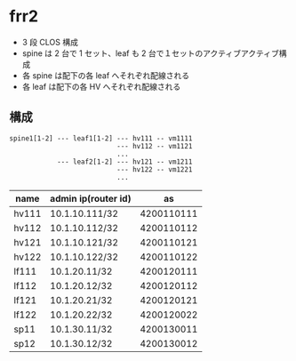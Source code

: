 # frr2

- 3 段 CLOS 構成
- spine は 2 台で 1 セット、leaf も 2 台で１セットのアクティブアクティブ構成
- 各 spine は配下の各 leaf へそれぞれ配線される
- 各 leaf は配下の各 HV へそれぞれ配線される

## 構成

```
spine1[1-2] --- leaf1[1-2] --- hv111 -- vm1111
                           --- hv112 -- vm1121
                           ...
            --- leaf2[1-2] --- hv121 -- vm1211
                           --- hv122 -- vm1221
                           ...

```

| name  | admin ip(router id) | as         |
| ----- | ------------------- | ---------- |
| hv111 | 10.1.10.111/32      | 4200110111 |
| hv112 | 10.1.10.112/32      | 4200110112 |
| hv121 | 10.1.10.121/32      | 4200110121 |
| hv122 | 10.1.10.122/32      | 4200110122 |
| lf111 | 10.1.20.11/32       | 4200120111 |
| lf112 | 10.1.20.12/32       | 4200120112 |
| lf121 | 10.1.20.21/32       | 4200120121 |
| lf122 | 10.1.20.22/32       | 4200120022 |
| sp11  | 10.1.30.11/32       | 4200130011 |
| sp12  | 10.1.30.12/32       | 4200130012 |
